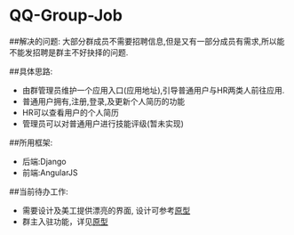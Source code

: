 # QQ-Group-Job
##解决的问题:
	大部分群成员不需要招聘信息,但是又有一部分成员有需求,所以能不能发招聘是群主不好抉择的问题.

##具体思路:
- 由群管理员维护一个应用入口(应用地址),引导普通用户与HR两类人前往应用.
- 普通用户拥有,注册,登录,及更新个人简历的功能
- HR可以查看用户的个人简历
- 管理员可以对普通用户进行技能评级(暂未实现)

##所用框架:
- 后端:Django
- 前端:AngularJS

##当前待办工作:
- 需要设计及美工提供漂亮的界面, 设计可参考[原型](https://docs.google.com/drawings/d/10Y1sTzfVEU-A_wRa3Bp_HGQGFi0PzNSiOnC2WMmTiC4/edit?usp=sharing)
- 群主入驻功能，详见[原型](https://docs.google.com/drawings/d/10Y1sTzfVEU-A_wRa3Bp_HGQGFi0PzNSiOnC2WMmTiC4/edit?usp=sharing)
